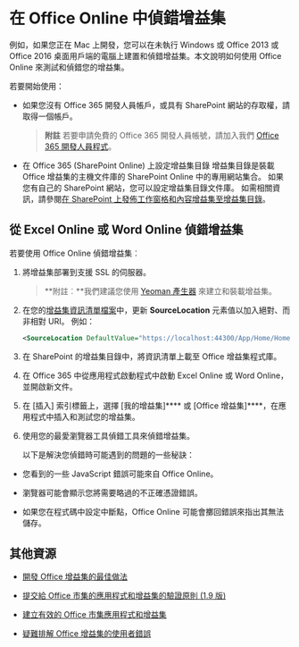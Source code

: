 
# 在 Office Online 中偵錯增益集


例如，如果您正在 Mac 上開發，您可以在未執行 Windows 或 Office 2013 或 Office 2016 桌面用戶端的電腦上建置和偵錯增益集。本文說明如何使用 Office Online 來測試和偵錯您的增益集。 

若要開始使用：


- 如果您沒有 Office 365 開發人員帳戶，或具有 SharePoint 網站的存取權，請取得一個帳戶。
    
     >**附註** 若要申請免費的 Office 365 開發人員帳號，請加入我們 [Office 365 開發人員程式](https://dev.office.com/devprogram)。
     
- 在 Office 365 (SharePoint Online) 上設定增益集目錄 增益集目錄是裝載 Office 增益集的主機文件庫的 SharePoint Online 中的專用網站集合。 如果您有自己的 SharePoint 網站，您可以設定增益集目錄文件庫。 如需相關資訊，請參閱[在 SharePoint 上發佈工作窗格和內容增益集至增益集目錄](../publish/publish-task-pane-and-content-add-ins-to-an-add-in-catalog.md)。
    

## 從 Excel Online 或 Word Online 偵錯增益集

若要使用 Office Online 偵錯增益集︰


1. 將增益集部署到支援 SSL 的伺服器。
    
     >**附註︰**我們建議您使用 [Yeoman 產生器](https://github.com/OfficeDev/generator-office) 來建立和裝載增益集。
     
2. 在您的[增益集資訊清單檔案](../../docs/overview/add-in-manifests.md)中，更新 **SourceLocation** 元素值以加入絕對、而非相對 URI。 例如：
    
    ```xml
    <SourceLocation DefaultValue="https://localhost:44300/App/Home/Home.html" />
    ```
    
3. 在 SharePoint 的增益集目錄中，將資訊清單上載至 Office 增益集程式庫。
    
4. 在 Office 365 中從應用程式啟動程式中啟動 Excel Online 或 Word Online，並開啟新文件。
    
5. 在 [插入] 索引標籤上，選擇 [我的增益集]**** 或 [Office 增益集]****，在應用程式中插入和測試您的增益集。
    
6. 使用您的最愛瀏覽器工具偵錯工具來偵錯增益集。
    
    以下是解決您偵錯時可能遇到的問題的一些秘訣：
    
  - 您看到的一些 JavaScript 錯誤可能來自 Office Online。
    
  - 瀏覽器可能會顯示您將需要略過的不正確憑證錯誤。
    
  - 如果您在程式碼中設定中斷點，Office Online 可能會擲回錯誤來指出其無法儲存。
    

## 其他資源


- [開發 Office 增益集的最佳做法](../overview/add-in-development-best-practices.md)
    
- [提交給 Office 市集的應用程式和增益集的驗證原則 (1.9 版)](http://msdn.microsoft.com/library/cd90836a-523e-42f5-ab02-5123cdf9fefe%28Office.15%29.aspx)
    
- [建立有效的 Office 市集應用程式和增益集](http://msdn.microsoft.com/library/c66a6e6b-2e96-458f-8f8c-2a499fe942c9%28Office.15%29.aspx)
    
- [疑難排解 Office 增益集的使用者錯誤](../testing/testing-and-troubleshooting.md)
    
